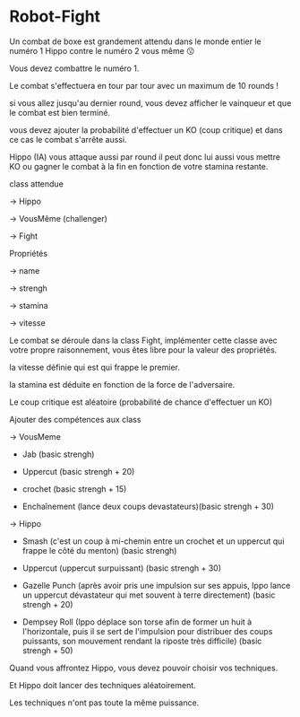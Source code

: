 # Robot-Fight

Un combat de boxe est grandement attendu dans le monde entier le numéro 1 Hippo contre le numéro 2 vous même 😗  

Vous devez combattre le numéro 1.  

Le combat s'effectuera en tour par tour avec un maximum de 10 rounds !  

si vous allez jusqu'au dernier round, vous devez afficher le vainqueur et que le combat est bien terminé.  

vous devez ajouter la probabilité d'effectuer un KO (coup critique) et dans ce cas le combat s'arrête aussi.  

Hippo (IA) vous attaque aussi par round il peut donc lui aussi vous mettre KO ou gagner le combat à la fin en fonction de votre stamina restante.  

class attendue  

-> Hippo  

-> VousMême (challenger)  

-> Fight  

Propriétés  
  

-> name  

-> strengh  

-> stamina  

-> vitesse  

Le combat se déroule dans la class Fight, implémenter cette classe avec votre propre raisonnement, vous êtes libre pour la valeur des propriétés.  

la vitesse définie qui est qui frappe le premier.  

la stamina est déduite en fonction de la force de l'adversaire.  

Le coup critique est aléatoire (probabilité de chance d'effectuer un KO)  

Ajouter des compétences aux class

-> VousMeme

- Jab (basic strengh)

- Uppercut (basic strengh + 20)

- crochet (basic strengh + 15)  

- Enchaînement (lance deux coups devastateurs)(basic strengh + 30)  

-> Hippo  

- Smash (c'est un coup à mi-chemin entre un crochet et un uppercut qui frappe le côté du menton) (basic strengh)  

- Uppercut (uppercut surpuissant) (basic strengh + 30)  

- Gazelle Punch (après avoir pris une impulsion sur ses appuis, Ippo lance un uppercut dévastateur qui met souvent à terre directement) (basic strengh + 20)  

- Dempsey Roll (Ippo déplace son torse afin de former un huit à l'horizontale, puis il se sert de l'impulsion pour distribuer des coups puissants, son mouvement rendant la riposte très difficile) (basic strengh + 50)  

Quand vous affrontez Hippo, vous devez pouvoir choisir vos techniques.  

Et Hippo doit lancer des techniques aléatoirement.  

Les techniques n'ont pas toute la même puissance.  
